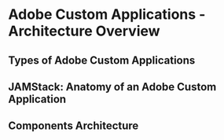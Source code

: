 # Adobe Custom Applications - Architecture Overview

## Types of Adobe Custom Applications

## JAMStack: Anatomy of an Adobe Custom Application

## Components Architecture

